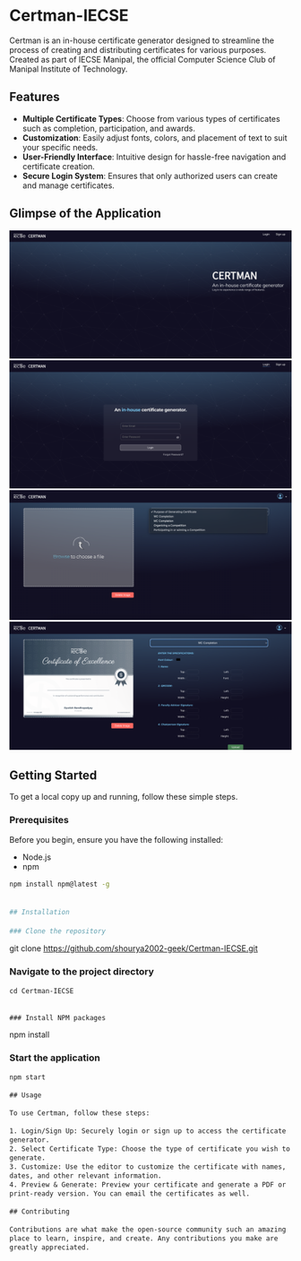 # Certman-IECSE

Certman is an in-house certificate generator designed to streamline the process of creating and distributing certificates for various purposes. Created as part of IECSE Manipal, the official Computer Science Club of Manipal Institute of Technology.

## Features

- **Multiple Certificate Types**: Choose from various types of certificates such as completion, participation, and awards.
- **Customization**: Easily adjust fonts, colors, and placement of text to suit your specific needs.
- **User-Friendly Interface**: Intuitive design for hassle-free navigation and certificate creation.
- **Secure Login System**: Ensures that only authorized users can create and manage certificates.

## Glimpse of the Application

![Interface](Interface.png)
![Login Page](Login_Page.png)
![Cert Upload](Cert_Upload.png)
![Certificate Editor](Certificate_Editor.png)


## Getting Started

To get a local copy up and running, follow these simple steps.

### Prerequisites

Before you begin, ensure you have the following installed:
- Node.js
- npm
```bash
npm install npm@latest -g


## Installation

### Clone the repository

```
git clone https://github.com/shourya2002-geek/Certman-IECSE.git


### Navigate to the project directory

```
cd Certman-IECSE


### Install NPM packages

```
npm install


### Start the application

```
npm start

## Usage

To use Certman, follow these steps:

1. Login/Sign Up: Securely login or sign up to access the certificate generator.
2. Select Certificate Type: Choose the type of certificate you wish to generate.
3. Customize: Use the editor to customize the certificate with names, dates, and other relevant information.
4. Preview & Generate: Preview your certificate and generate a PDF or print-ready version. You can email the certificates as well.

## Contributing

Contributions are what make the open-source community such an amazing place to learn, inspire, and create. Any contributions you make are greatly appreciated.
